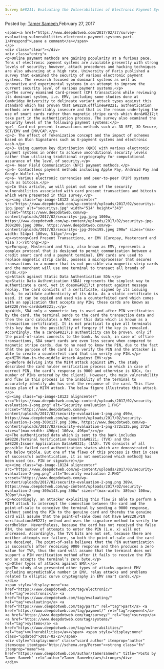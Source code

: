```yaml
---
Survey &#8211; Evaluating the Vulnerabilities of Electronic Payment Systems (Part 1)
---
```

<article class="post-listing post-18116 post type-post status-publish format-standard has-post-thumbnail hentry category-deepdot-news tag-electronic tag-evaluating tag-part tag-payment tag-survey tag-systems tag-vulnerabilities">
    <div class="post-inner">
        <span>Posted by: <a href="https://www.deepdotweb.com/author/tamersameeh/" title="">Tamer Sameeh </a></span>
    <span>February 27, 2017</span>
    
    <span><a href="https://www.deepdotweb.com/2017/02/27/survey-evaluating-vulnerabilities-electronic-payment-systems-part-1/#respond">Leave a comment</a></span>
    </p>
    <div class="clear"></div>
    <div class="entry">
    <p>Online payment methods are gaining popularity at a furious pace. Tens of electronic payment systems are available presently with strong levels of security; however, attack procedures and hacking techniques are also advancing at a high rate. University of Paris published a survey that examined the security of various electronic payment systems. The research focused on dominant systems as well as innovative and experimental systems in an attempt to improve the current security level of various payment systems.</p>
    <p>The survey examined Card-present (CP) transactions while reviewing its dominant system, i.e. EMV, including some studies done at Cambridge University to delineate variant attack types against this standard which has proven that &#8220;offline&#8221; authentication methods are inheritably insecure and that is the reason underlying the use of smart cards rather than magnetic stripe cards which don&#8217;t take part in the authentication process. The survey also examined the security level of the following payment systems:</p>
    <p>1- Card-not-present transactions methods such as 3D SET, 3D Secure, SET/EMV and EMV/CAP.</p>
    <p>2- The effect of Tokenization concept and the impact of schemes based on Blon Signatures such as E-payment systems and electronic cash.</p>
    <p>3- Using quantum key distribution (QKD) with various electronic payment systems in order to achieve unconditional security levels rather than utilizing traditional cryptography for computational assurance of the level of security.</p>
    <p>4- Near Field Communication (NFC) payment methods.</p>
    <p>5- Contactless payment methods including Apple Pay, Android Pay and Google Wallet.</p>
    <p>6- Various electronic currencies and peer-to-peer (P2P) systems such as bitcoin.</p>
    <p>In this article, we will point out some of the security vulnerabilities associated with card present transactions and bitcoin which were presented in this survey.</p>
    <p><img class="wp-image-18122 aligncenter" src="https://www.deepdotweb.com/wp-content/uploads/2017/02/securitys-jpg.jpeg" alt="securitys.jpg" width="514" height="343" srcset="https://www.deepdotweb.com/wp-content/uploads/2017/02/securitys-jpg.jpeg 1000w, https://www.deepdotweb.com/wp-content/uploads/2017/02/securitys-jpg-300x200.jpeg 300w, https://www.deepdotweb.com/wp-content/uploads/2017/02/securitys-jpg-290x195.jpeg 290w" sizes="(max-width: 514px) 100vw, 514px"/></p>
    <p><strong>Card Present Transactions, or EMV (Europay, Mastercard and Visa ):</strong></p>
    <p>Europay, Mastercard and Visa, also known as EMV, represents a complex protocol that is designed to permit communication between a credit smart card and a payment terminal. EMV cards are used to replace magnetic strip cards, possess a microprocessor that secures transactions in a manner that is not possible via magnetic strip cards and the merchant will use one terminal to transact all brands of cards.</p>
    <p>Attack against Static Data Authentication SDA:</p>
    <p>Static Data Authentication (SDA) represents the simplest way to authenticate a card, yet it doesn&#8217;t protect against message replay. The card consists of a certificate, signed by its issuing bank, to validate authenticity of its data. As a static certificate is used, it can be copied and used via a counterfeited card which comes with an application that accepts any PIN; these cards are known as &#8220;Yes-cards&#8221;.</p>
    <p>With, SDA only a symmetric key is used and after PIN verification by the card, the terminal sends to the card the transaction data and then the card calculates a MAC over this data which is known as a transaction certificate‖. It is not practical to give all terminals this key due to the possibility of forgery if the key is revealed. Accordingly, the a card&#8217;s authenticity can be proven, only if the point-of-sales connects to the bank. As such, in case of offline transactions, SDA smart cards are even less secure when compared to magnetic stripe cards, due to no need to know the PIN, due to the fact that the purpose of the card is to verify the PIN and the attacker is able to create a counterfeit card that can verify any PIN.</p>
    <p>MITM Man-in-the-middle Attack Against EMV:</p>
    <p>Before delving into the MITM attack against EMV, the study described the card holder verification process in which in case of correct PIN, the card‘s response is 9000 and otherwise is 63Cx, (x: number of PINs entered by the client). However, the main vulnerability and flaw in this process is the inability of the terminal to accurately identify who has sent the response of the card. This flaw makes plan of a MITM attack. The below figure illustrates this attack.</p>
    <p><img class="wp-image-18123 aligncenter" src="https://www.deepdotweb.com/wp-content/uploads/2017/02/security-evaluation-1-png.png" alt="Security evaluation 1.PNG" srcset="https://www.deepdotweb.com/wp-content/uploads/2017/02/security-evaluation-1-png.png 496w, https://www.deepdotweb.com/wp-content/uploads/2017/02/security-evaluation-1-png-300x137.png 300w, https://www.deepdotweb.com/wp-content/uploads/2017/02/security-evaluation-1-png-272x125.png 272w" sizes="(max-width: 496px) 100vw, 496px"/></p>
    <p>The authenticated data which is sent to the bank includes &#8220;Terminal Verification Results&#8221; (TVR) and the &#8220;Issuer Application Data&#8221; (IAD). TVR consists of all possible failed card authentication states which are demonstrated in the below tabble. But one of the flaws of this process is that in case of successful authentication, it is not mentioned which method‖ has been used (ex. PIN or signature)</p>
    <p><img class="wp-image-18124 aligncenter" src="https://www.deepdotweb.com/wp-content/uploads/2017/02/security-evaluation-2-png.png" alt="Security evaluation 2.PNG" srcset="https://www.deepdotweb.com/wp-content/uploads/2017/02/security-evaluation-2-png.png 389w, https://www.deepdotweb.com/wp-content/uploads/2017/02/security-evaluation-2-png-300x143.png 300w" sizes="(max-width: 389px) 100vw, 389px"/></p>
    <p>Accordingly, an attacker exploiting this flaw is able to perform a MITM attack to intercept the connection between the card and the point-of-sale to conceive the terminal by sending a 9000 response, without sending the PIN to the genuine card and thereby the genuine card will assume that the point-of-sale does not have &#8220;PIN verification&#8221; method and uses the signature method to verify the cardholder. Nevertheless, because the card has not received the false PIN, the number of attempts to enter the PIN (i.e. x) will not increased. Accordingly, the TVR bits are not set, because there are neither attempts nor failure, so both the point-of-sale and the card are deceived. The point-of-sale believes that the PIN authentication is successful after receiving 9000 response and then produces a zero value for TVR, thus the card will assume that the terminal does not support a PIN verification method after it fails to receive the PIN and so accepts the terminal‘s zero byte.</p>
    <p>Other types of attacks against EMV:</p>
    <p>The study also presented other types of attacks against EMV including unpredictable number in EMV, relay attacks and problems related to elliptic curve cryptography in EMV smart cards.</p>
    </div>
    <span style="display:none"><a href="https://www.deepdotweb.com/tag/electronic/" rel="tag">electronic</a> <a href="https://www.deepdotweb.com/tag/evaluating/" rel="tag">evaluating</a> <a href="https://www.deepdotweb.com/tag/part/" rel="tag">part</a> <a href="https://www.deepdotweb.com/tag/payment/" rel="tag">payment</a> <a href="https://www.deepdotweb.com/tag/survey/" rel="tag">survey</a> <a href="https://www.deepdotweb.com/tag/systems/" rel="tag">systems</a> <a href="https://www.deepdotweb.com/tag/vulnerabilities/" rel="tag">vulnerabilities</a></span> <span style="display:none" class="updated">2017-02-27</span>
    <div style="display:none" class="vcard author" itemprop="author" itemscope itemtype="http://schema.org/Person"><strong class="fn" itemprop="name"><a href="https://www.deepdotweb.com/author/tamersameeh/" title="Posts by Tamer Sameeh" rel="author">Tamer Sameeh</a></strong></div>
    </div>
</article>

